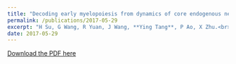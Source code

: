 ```yaml
---
title: "Decoding early myelopoiesis from dynamics of core endogenous network"
permalink: /publications/2017-05-29
excerpt: "H Su, G Wang, R Yuan, J Wang, **Ying Tang**, P Ao, X Zhu.<br> Science China Life Sciences 60, 627-646"
date: 2017-05-29
---
```


[Download the PDF here](https://github.com/jamestang23/jamestang23.github.io/blob/master/23.pdf)


